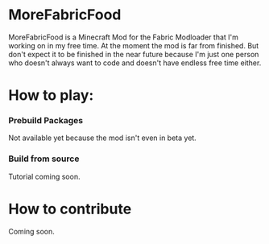<h1>MoreFabricFood</h1>
MoreFabricFood is a Minecraft Mod for the Fabric Modloader that I'm working on in my free time. At the moment the mod is far from finished. But don't expect it to be finished in the near future because I'm just one person who doesn't always want to code and doesn't have endless free time either.

<h1>How to play:</h1>
<h3>Prebuild Packages</h3>
Not available yet because the mod isn't even in beta yet.
<h3>Build from source</h3>
Tutorial coming soon.

<h1>How to contribute</h1>
Coming soon.
